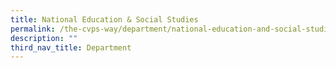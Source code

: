 ```yaml
---
title: National Education & Social Studies
permalink: /the-cvps-way/department/national-education-and-social-studies/
description: ""
third_nav_title: Department
---
```

